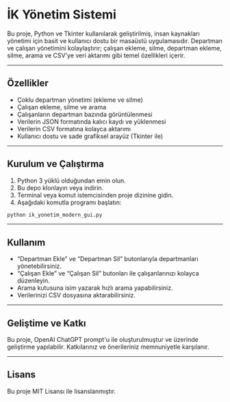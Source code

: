 # İK Yönetim Sistemi

Bu proje, Python ve Tkinter kullanılarak geliştirilmiş, insan kaynakları yönetimi için basit ve kullanıcı dostu bir masaüstü uygulamasıdır. Departman ve çalışan yönetimini kolaylaştırır; çalışan ekleme, silme, departman ekleme, silme, arama ve CSV’ye veri aktarımı gibi temel özellikleri içerir.

---

## Özellikler

* Çoklu departman yönetimi (ekleme ve silme)
* Çalışan ekleme, silme ve arama
* Çalışanların departman bazında görüntülenmesi
* Verilerin JSON formatında kalıcı kaydı ve yüklenmesi
* Verilerin CSV formatına kolayca aktarımı
* Kullanıcı dostu ve sade grafiksel arayüz (Tkinter ile)

---

## Kurulum ve Çalıştırma

1. Python 3 yüklü olduğundan emin olun.
2. Bu depo klonlayın veya indirin.
3. Terminal veya komut istemcisinden proje dizinine gidin.
4. Aşağıdaki komutla programı başlatın:

```bash
python ik_yonetim_modern_gui.py
```

---

## Kullanım

* “Departman Ekle” ve “Departman Sil” butonlarıyla departmanları yönetebilirsiniz.
* “Çalışan Ekle” ve “Çalışan Sil” butonları ile çalışanlarınızı kolayca düzenleyin.
* Arama kutusuna isim yazarak hızlı arama yapabilirsiniz.
* Verilerinizi CSV dosyasına aktarabilirsiniz.

---

## Geliştime ve Katkı

Bu proje, OpenAI ChatGPT prompt'u ile oluşturulmuştur ve üzerinde geliştirme yapılabilir. Katkılarınız ve önerileriniz memnuniyetle karşılanır.

---

## Lisans

Bu proje MIT Lisansı ile lisanslanmıştır.
